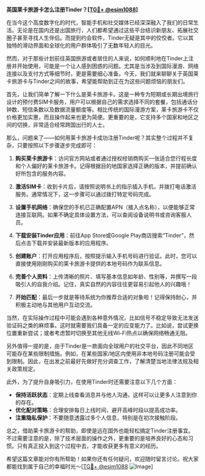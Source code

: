 **英国莱卡旅游卡怎么注册Tinder？[[TG💪+ @esim1088](https://t.me/s/esim1088)]**

在当今这个高度数字化的时代，智能手机和社交媒体已经深深融入了我们的日常生活。无论是在国内还是出国旅行，人们都希望通过这些平台结识新朋友、拓展社交圈子甚至寻找人生伴侣。而提到约会软件，Tinder无疑是其中的佼佼者。它以其独特的滑动界面和全球化的用户群体吸引了无数年轻人的目光。

然而，对于那些计划前往英国旅游或者居住的人来说，如何顺利地在Tinder上注册并开始使用，可能是一个让人感到困惑的问题。尤其是当涉及到国际漫游、网络连接以及支付方式等细节时，更是需要细心准备。今天，我们就来聊聊关于英国莱卡旅游卡与Tinder之间的故事，希望能帮助到正在为这些问题烦恼的朋友们。

首先，让我们简单了解一下什么是莱卡旅游卡。这是一种专为短期或长期出境旅行设计的预付费SIM卡服务，用户可以根据自己的需求选择不同的套餐，包括通话分钟数、短信条数以及数据流量额度等。相比传统的国际漫游方案，莱卡旅游卡不仅价格更加实惠，而且操作起来也更为简便。更重要的是，它支持多个国家和地区之间的切换，非常适合经常跨国出行的人士。

那么，问题来了——如何用莱卡旅游卡成功注册Tinder呢？其实整个过程并不复杂，只要按照以下步骤逐步完成即可：

1. **购买莱卡旅游卡**：访问官方网站或者通过授权经销商购买一张适合您行程长度和个人偏好的莱卡旅游卡。记得根据目的地国家选择正确的版本，并提前确认好所包含的服务内容。

2. **激活SIM卡**：收到卡片后，请按照说明书上的指示插入手机，并拨打电话激活服务。通常情况下，这一步骤可以通过拨打特定号码完成。

3. **设置手机网络**：确保您的手机已正确配置APN（接入点名称），以便能够正常连接互联网。如果不确定具体设置方法，可以查阅设备说明书或咨询客服人员。

4. **下载安装Tinder应用**：前往App Store或Google Play商店搜索“Tinder”，然后点击下载并安装最新版本的应用程序。

5. **创建账户**：打开应用程序后，按照提示输入手机号码进行验证。此时，您可以直接使用刚刚购买的莱卡旅游卡提供的本地号码作为联系信息。

6. **完善个人资料**：上传清晰的照片、填写基本信息如年龄、性别等，并撰写一段吸引人的自我介绍。记住，真实自然的内容往往更容易引起他人的兴趣哦！

7. **开始匹配**：最后一步就是等待系统为你推荐合适的对象啦！记得保持耐心，并积极主动地与其他用户互动交流。

当然，在实际操作过程中可能会遇到各种意外情况，比如信号不稳定导致无法发送验证码之类的麻烦事。这时就需要我们具备一定的应变能力了。比如说，尝试更换位置重新尝试；或者考虑暂时切换至其他无线Wi-Fi热点以确保网络畅通无阻。

另外值得一提的是，由于Tinder是一款面向全球用户的社交平台，因此不同地区可能存在某些限制措施。例如，在某些国家/地区内使用非本地号码注册可能会受到限制。因此，在出发之前最好先做好充分调查工作，了解清楚当地法律法规及相关政策规定。

此外，为了提升自身吸引力，在使用Tinder时还需要注意以下几个方面：

- **保持活跃状态**：定期上线查看消息并与他人沟通，这样可以让更多人注意到你的存在。
- **优化配对策略**：合理安排每日上线时间，避开高峰时段以提高成功率。
- **注重隐私保护**：不要随意透露过多个人信息，特别是在初次接触阶段。

总之，借助莱卡旅游卡的帮助，即使是远在国外也能轻松搞定Tinder注册事宜。不过需要注意的是，除了技术层面的操作之外，更重要的是培养良好的心态和习惯。只有真正投入到这个过程中去，才能收获更多有意义的经历。

希望这篇文章能对你有所帮助！如果你还有任何疑问，欢迎随时留言讨论。祝大家都能找到属于自己的幸福时光～[[TG💪+ @esim1088](https://t.me/s/esim1088) ![Image](https://i.postimg.cc/4NQfJmqS/Snipaste-2025-05-13-00-14-12.png)]